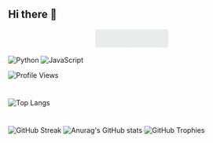 ## Hi there 👋
<p align="center">
  <img src="https://raw.githubusercontent.com/domlf/domlf/main/Animation%20-%201723314094284.gif" alt="Animated GIF">
</p>


![Python](https://img.shields.io/badge/-Python-333?style=flat&logo=python)
![JavaScript](https://img.shields.io/badge/-JavaScript-333?style=flat&logo=javascript)





![Profile Views](https://komarev.com/ghpvc/?username=domlf&color=blueviolet)


#

![Top Langs](https://github-readme-stats.vercel.app/api/top-langs/?username=domlf&layout=compact)

#
![GitHub Streak](https://streak-stats.demolab.com/?user=domlf&theme=radical)
![Anurag's GitHub stats](https://github-readme-stats.vercel.app/api?username=domlf&show_icons=true&bg_color=00000000)
![GitHub Trophies](https://github-profile-trophy.vercel.app/?username=domlf&theme=dracula)
